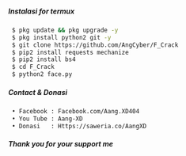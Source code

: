 ##### Instalasi for termux
```bash
 $ pkg update && pkg upgrade -y
 $ pkg install python2 git -y
 $ git clone https://github.com/AngCyber/F_Crack
 $ pip2 install requests mechanize
 $ pip2 install bs4
 $ cd F_Crack
 $ python2 face.py
```
##### Contact & Donasi
```bash
 • Facebook : Facebook.com/Aang.XD404
 • You Tube : Aang-XD
 • Donasi   : Https://saweria.co/AangXD
```
##### Thank you for your support me


